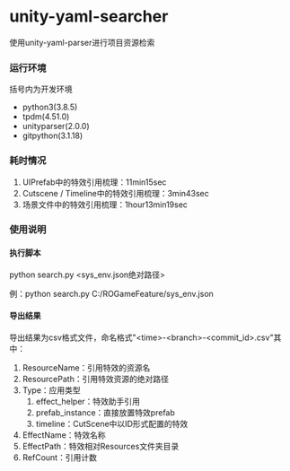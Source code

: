 # unity-yaml-searcher
使用unity-yaml-parser进行项目资源检索

### 运行环境

括号内为开发环境

- python3(3.8.5)
- tpdm(4.51.0)
- unityparser(2.0.0)
- gitpython(3.1.18)

### 耗时情况

1. UIPrefab中的特效引用梳理：11min15sec
2. Cutscene / Timeline中的特效引用梳理：3min43sec
3. 场景文件中的特效引用梳理：1hour13min19sec



### 使用说明

#### 执行脚本

python search.py <sys_env.json绝对路径>

例：python search.py C:/ROGameFeature/sys_env.json

#### 导出结果

导出结果为csv格式文件，命名格式"\<time\>-\<branch\>-\<commit_id\>.csv"其中：

1. ResourceName：引用特效的资源名
2. ResourcePath：引用特效资源的绝对路径
3. Type：应用类型
   1. effect_helper：特效助手引用
   2. prefab_instance：直接放置特效prefab
   3. timeline：CutScene中以ID形式配置的特效
4. EffectName：特效名称
5. EffectPath：特效相对Resources文件夹目录
6. RefCount：引用计数
